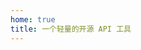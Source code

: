 ```yaml
---
home: true
title: 一个轻量的开源 API 工具
---
```

<script setup>
import Home from './components/Home.vue'
</script>

<Home />
